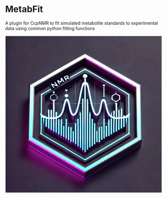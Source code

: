 # MetabFit
A plugin for CcpNMR to fit simulated metabolite standards to experimental data using common python fitting functions

![alt text](https://github.com/Alex-Hill94/MetabFit/blob/main/github_logoA.png?raw=true)
